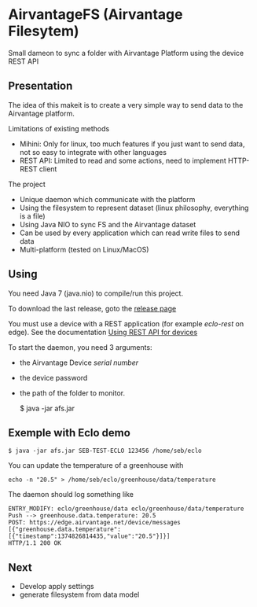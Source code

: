 AirvantageFS (Airvantage Filesytem)
===================================

Small dameon to sync a folder with Airvantage Platform using the device REST API



Presentation
------------

The idea of this makeit is to create a very simple way to send data to the Airvantage platform.

Limitations of existing methods
 - Mihini: Only for linux, too much features if you just want to send data, not so easy to integrate with other languages
 - REST API: Limited to read and some actions, need to implement HTTP-REST client


The project 
 - Unique daemon which communicate with the platform
 - Using the filesystem to represent dataset (linux philosophy, everything is a file)
 - Using Java NIO to sync FS and the Airvantage dataset
 - Can be used by every application which can read write files to send data
 - Multi-platform (tested on Linux/MacOS)
 

Using
------

You need Java 7 (java.nio) to compile/run this project.

To download the last release, goto the [release page](https://github.com/essembeh/AirvantageFS/releases)

You must use a device with a REST application (for example *eclo-rest* on edge).
See the documentation [Using REST API for devices](http://airvantage.github.io/tutorials/2013/07/05/rest-for-devices/)

To start the daemon, you need 3 arguments:
 - the Airvantage Device *serial number*
 - the device password 
 - the path of the folder to monitor.


    $ java -jar afs.jar <device-serial> <password> <path-to-root-folder>


Exemple with Eclo demo
----------------------

    $ java -jar afs.jar SEB-TEST-ECLO 123456 /home/seb/eclo

You can update the temperature of a greenhouse with

    echo -n "20.5" > /home/seb/eclo/greenhouse/data/temperature

The daemon should log something like

    ENTRY_MODIFY: eclo/greenhouse/data eclo/greenhouse/data/temperature
    Push --> greenhouse.data.temperature: 20.5
    POST: https://edge.airvantage.net/device/messages [{"greenhouse.data.temperature":[{"timestamp":1374826814435,"value":"20.5"}]}]
    HTTP/1.1 200 OK


Next
----
 - Develop apply settings
 - generate filesystem from data model
 
